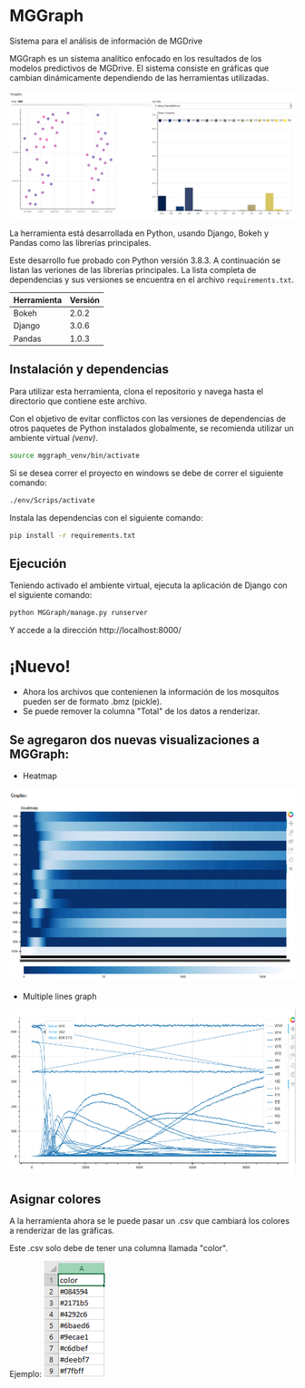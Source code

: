 # MGGraph
 Sistema para el análisis de información de MGDrive


MGGraph es un sistema analítico enfocado en los resultados de los modelos predictivos de MGDrive. El sistema consiste en gráficas que cambian dinámicamente dependiendo de las herramientas utilizadas.


![Index](rsc/Index.png)

La herramienta está desarrollada en Python, usando Django, Bokeh y Pandas como las librerías principales.

Este desarrollo fue probado con Python versión 3.8.3. A continuación se listan las veriones de las librerías principales. La lista completa de dependencias y sus versiones se encuentra en el archivo `requirements.txt`.

| Herramienta | Versión |
| ----------- | ------- |
| Bokeh       | 2.0.2   |
| Django      | 3.0.6   |
| Pandas      | 1.0.3   |

## Instalación y dependencias
Para utilizar esta herramienta, clona el repositorio y navega hasta el directorio que contiene este archivo.

Con el objetivo de evitar conflictos con las versiones de dependencias de otros paquetes de Python instalados globalmente, se recomienda utilizar un ambiente virtual _(venv)_.

```bash
source mggraph_venv/bin/activate
```

Si se desea correr el proyecto en windows se debe de correr el siguiente comando:

```cmd
./env/Scrips/activate
```

Instala las dependencias con el siguiente comando:

```bash
pip install -r requirements.txt
```

## Ejecución

Teniendo activado el ambiente virtual, ejecuta la aplicación de Django con el siguiente comando:

```bash
python MGGraph/manage.py runserver
```

Y accede a la dirección http://localhost:8000/


# ¡Nuevo!
* Ahora los archivos que contenienen la información de los mosquitos pueden ser de formato .bmz (pickle).
* Se puede remover la columna "Total" de los datos a renderizar.

## Se agregaron dos nuevas visualizaciones a MGGraph:

* Heatmap

![Index](rsc/fig3.PNG)

* Multiple lines graph

![Index](rsc/fig4.PNG)

## Asignar colores
A la herramienta ahora se le puede pasar un .csv que cambiará los colores a renderizar de las gráficas.

Este .csv solo debe de tener una columna llamada "color".

Ejemplo:
![Index](rsc/color.PNG)


